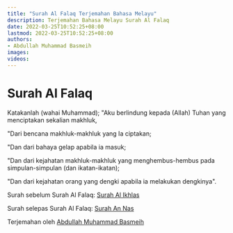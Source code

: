 ```yaml
---
title: "Surah Al Falaq Terjemahan Bahasa Melayu"
description: Terjemahan Bahasa Melayu Surah Al Falaq
date: 2022-03-25T10:52:25+08:00
lastmod: 2022-03-25T10:52:25+08:00
authors:
- Abdullah Muhammad Basmeih
images:
videos:
---
```


# Surah Al Falaq

<p class='atq' id="1">Katakanlah (wahai Muhammad); "Aku berlindung kepada (Allah) Tuhan yang menciptakan sekalian makhluk,</p>
<p class='atq' id="2">"Dari bencana makhluk-makhluk yang Ia ciptakan;</p>
<p class='atq' id="3">"Dan dari bahaya gelap apabila ia masuk;</p>
<p class='atq' id="4">"Dan dari kejahatan makhluk-makhluk yang menghembus-hembus pada simpulan-simpulan (dan ikatan-ikatan);</p>
<p class='atq' id="5">"Dan dari kejahatan orang yang dengki apabila ia melakukan dengkinya".</p>

Surah sebelum Surah Al Falaq: [Surah Al Ikhlas](/al-quran/surah-al-ikhlas-terjemahan-bahasa-melayu/)

Surah selepas Surah Al Falaq: [Surah An Nas](/al-quran/surah-an-nas-terjemahan-bahasa-melayu/)

Terjemahan oleh [Abdullah Muhammad Basmeih](/authors/abdullah-muhammad-basmeih/)